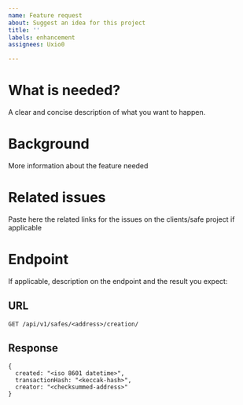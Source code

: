 ```yaml
---
name: Feature request
about: Suggest an idea for this project
title: ''
labels: enhancement
assignees: Uxio0

---
```


# What is needed?
A clear and concise description of what you want to happen.

# Background
More information about the feature needed

# Related issues
Paste here the related links for the issues on the clients/safe project if applicable

# Endpoint
If applicable, description on the endpoint and the result you expect:

## URL 
`GET /api/v1/safes/<address>/creation/`

## Response
```
{
  created: "<iso 8601 datetime>",
  transactionHash: "<keccak-hash>",
  creator: "<checksummed-address>"
}
```
